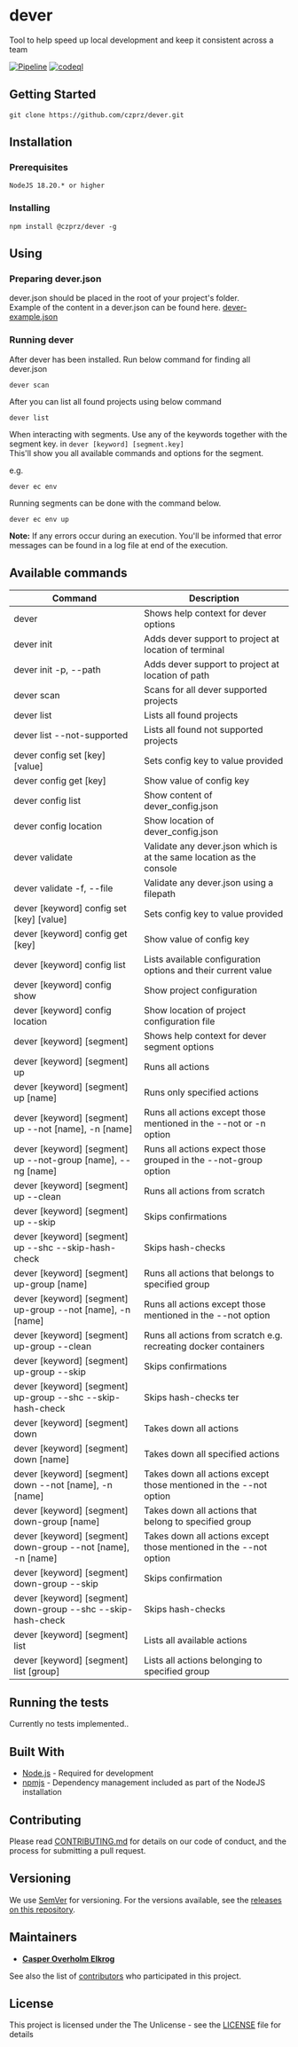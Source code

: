 # dever

Tool to help speed up local development and keep it consistent across a team

[![Pipeline](https://github.com/czprz/dever/actions/workflows/pipeline.yml/badge.svg?branch=main)](https://github.com/czprz/dever/actions/workflows/pipeline.yml)
[![codeql](https://github.com/czprz/dever/actions/workflows/codeql.yml/badge.svg)](https://github.com/czprz/dever/actions/workflows/codeql.yml)

## Getting Started

```
git clone https://github.com/czprz/dever.git
```

## Installation

### Prerequisites

```
NodeJS 18.20.* or higher
```

### Installing

```
npm install @czprz/dever -g
```

## Using

### Preparing dever.json

dever.json should be placed in the root of your project's folder.<br>
Example of the content in a dever.json can be found here. [dever-example.json](dever-example.json)

### Running dever

After dever has been installed. Run below command for finding all dever.json

```
dever scan
```

After you can list all found projects using below command

```
dever list
```

When interacting with segments. Use any of the keywords together with the segment key.
in `dever [keyword] [segment.key]`<br>
This'll show you all available commands and options for the segment.

e.g.

```
dever ec env
```

Running segments can be done with the command below.

```
dever ec env up
```

**Note:** If any errors occur during an execution. You'll be informed that error messages can be found in a log file at
end of the execution.

## Available commands

| Command                                                      | Description                                                          |
|--------------------------------------------------------------|----------------------------------------------------------------------|
| dever                                                        | Shows help context for dever options                                 |
| dever init                                                   | Adds dever support to project at location of terminal                |
| dever init -p, --path                                        | Adds dever support to project at location of path                    |
| dever scan                                                   | Scans for all dever supported projects                               |
| dever list                                                   | Lists all found projects                                             |
| dever list --not-supported                                   | Lists all found not supported projects                               |
| dever config set [key] [value]                               | Sets config key to value provided                                    |
| dever config get [key]                                       | Show value of config key                                             |
| dever config list                                            | Show content of dever_config.json                                    |
| dever config location                                        | Show location of dever_config.json                                   |
| dever validate                                               | Validate any dever.json which is at the same location as the console |
| dever validate -f, --file                                    | Validate any dever.json using a filepath                             |
| dever [keyword] config set [key] [value]                     | Sets config key to value provided                                    |
| dever [keyword] config get [key]                             | Show value of config key                                             |
| dever [keyword] config list                                  | Lists available configuration options and their current value        |
| dever [keyword] config show                                  | Show project configuration                                           |
| dever [keyword] config location                              | Show location of project configuration file                          |
| dever [keyword] [segment]                                    | Shows help context for dever segment options                         |
| dever [keyword] [segment] up                                 | Runs all actions                                                     |
| dever [keyword] [segment] up [name]                          | Runs only specified actions                                          |
| dever [keyword] [segment] up --not [name], -n [name]         | Runs all actions except those mentioned in the --not or -n option    |
| dever [keyword] [segment] up --not-group [name], --ng [name] | Runs all actions expect those grouped in the --not-group option      |
| dever [keyword] [segment] up --clean                         | Runs all actions from scratch                                        |
| dever [keyword] [segment] up --skip                          | Skips confirmations                                                  |
| dever [keyword] [segment] up --shc --skip-hash-check         | Skips hash-checks                                                    |
| dever [keyword] [segment] up-group [name]                    | Runs all actions that belongs to specified group                     |
| dever [keyword] [segment] up-group --not [name], -n [name]   | Runs all actions except those mentioned in the --not option          |
| dever [keyword] [segment] up-group --clean                   | Runs all actions from scratch e.g. recreating docker containers      |
| dever [keyword] [segment] up-group --skip                    | Skips confirmations                                                  |
| dever [keyword] [segment] up-group --shc --skip-hash-check   | Skips hash-checks                 ter                                |
| dever [keyword] [segment] down                               | Takes down all actions                                               |
| dever [keyword] [segment] down [name]                        | Takes down all specified actions                                     |
| dever [keyword] [segment] down --not [name], -n [name]       | Takes down all actions except those mentioned in the --not option    |
| dever [keyword] [segment] down-group [name]                  | Takes down all actions that belong to specified group                |
| dever [keyword] [segment] down-group --not [name], -n [name] | Takes down all actions except those mentioned in the --not option    |
| dever [keyword] [segment] down-group --skip                  | Skips confirmation                                                   |
| dever [keyword] [segment] down-group --shc --skip-hash-check | Skips hash-checks                                                    |
| dever [keyword] [segment] list                               | Lists all available actions                                          |
| dever [keyword] [segment] list [group]                       | Lists all actions belonging to specified group                       |

## Running the tests

Currently no tests implemented..

## Built With

* [Node.js](https://nodejs.org/en/) - Required for development
* [npmjs](https://www.npmjs.com/) - Dependency management included as part of the NodeJS installation

## Contributing

Please read [CONTRIBUTING.md](CONTRIBUTING.md) for details on our code of conduct, and the process for submitting a pull
request.

## Versioning

We use [SemVer](http://semver.org/) for versioning. For the versions available, see
the [releases on this repository](https://github.com/czprz/dever/releases).

## Maintainers

* **[Casper Overholm Elkrog](https://github.com/czprz)**

See also the list of [contributors](https://github.com/czprz/dever/network/) who participated in this project.

## License

This project is licensed under the The Unlicense - see the [LICENSE](LICENSE) file for details
